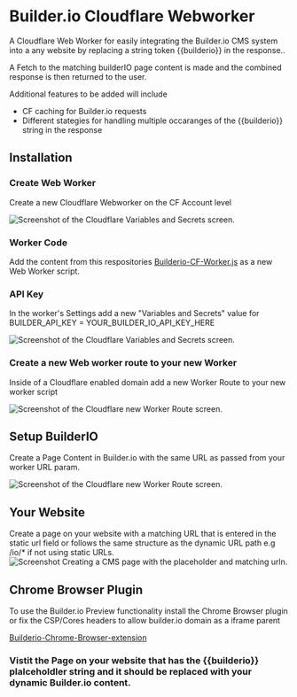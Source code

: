 # Builder.io Cloudflare Webworker
A Cloudflare Web Worker for easily integrating the Builder.io CMS system into a any website by replacing a string token {{builderio}} in the response..

A Fetch to the matching builderIO page content is made and the combined response is then returned to the user. 

Additional features to be added will include 
- CF caching for Builder.io requests
- Different stategies for handling multiple occaranges of the {{builderio}} string in the response

## Installation

### Create Web Worker
Create a new Cloudflare Webworker on the CF Account level

![Screenshot of the Cloudflare Variables and Secrets screen.](https://www.develodesign.co.uk/images/builderio/builderio-create-cloudflareworker.png)

### Worker Code
Add the content from this respositories [Builderio-CF-Worker.js](Builderio-CF-Worker.js)
 as a new Web Worker script.


### API Key
In the worker's Settings add a new "Variables and Secrets" value for BUILDER_API_KEY = YOUR_BUILDER_IO_API_KEY_HERE

![Screenshot of the Cloudflare Variables and Secrets screen.](https://www.develodesign.co.uk/images/builderio/builderio-cloudflare-secrets.png)

### Create a new Web worker route to your new Worker
Inside of a Cloudflare enabled domain add a new Worker Route to your new worker script

![Screenshot of the Cloudflare  new Worker Route screen.](https://www.develodesign.co.uk/images/builderio/cloudflare-worker-routes.png)


## Setup BuilderIO 
Create a Page Content in Builder.io with the same URL as passed from your worker URL param.

![Screenshot of the Cloudflare  new Worker Route screen.](https://www.develodesign.co.uk/images/builderio/builder-io-content-page.png)


## Your Website 
Create a page on your website with a matching URL that is entered in the static url field or follows the same structure as the dynamic URL path e.g /io/* if not using static URLs.
![Screenshot Creating a CMS page with the placeholder and matching urln.](https://www.develodesign.co.uk/images/builderio/magento-builder-io.png)


## Chrome Browser Plugin
To use the Builder.io Preview functionality install the Chrome Browser plugin or fix the CSP/Cores headers to allow builder.io domain as a iframe parent

[Builderio-Chrome-Browser-extension](https://www.builder.io/c/docs/chrome-extension)

### Vistit the Page on your website that has the {{builderio}} plalceholdler string and it should be replaced with your dynamic Builder.io content.

